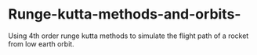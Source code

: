 # Runge-kutta-methods-and-orbits-
Using 4th order runge kutta methods to simulate the flight path of a rocket from low earth orbit.
